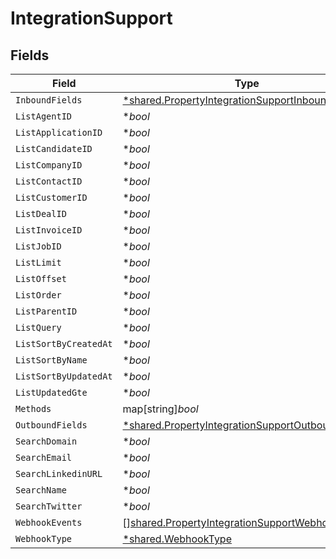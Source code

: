 # IntegrationSupport


## Fields

| Field                                                                                                                      | Type                                                                                                                       | Required                                                                                                                   | Description                                                                                                                |
| -------------------------------------------------------------------------------------------------------------------------- | -------------------------------------------------------------------------------------------------------------------------- | -------------------------------------------------------------------------------------------------------------------------- | -------------------------------------------------------------------------------------------------------------------------- |
| `InboundFields`                                                                                                            | [*shared.PropertyIntegrationSupportInboundFields](../../../pkg/models/shared/propertyintegrationsupportinboundfields.md)   | :heavy_minus_sign:                                                                                                         | N/A                                                                                                                        |
| `ListAgentID`                                                                                                              | **bool*                                                                                                                    | :heavy_minus_sign:                                                                                                         | N/A                                                                                                                        |
| `ListApplicationID`                                                                                                        | **bool*                                                                                                                    | :heavy_minus_sign:                                                                                                         | N/A                                                                                                                        |
| `ListCandidateID`                                                                                                          | **bool*                                                                                                                    | :heavy_minus_sign:                                                                                                         | N/A                                                                                                                        |
| `ListCompanyID`                                                                                                            | **bool*                                                                                                                    | :heavy_minus_sign:                                                                                                         | N/A                                                                                                                        |
| `ListContactID`                                                                                                            | **bool*                                                                                                                    | :heavy_minus_sign:                                                                                                         | N/A                                                                                                                        |
| `ListCustomerID`                                                                                                           | **bool*                                                                                                                    | :heavy_minus_sign:                                                                                                         | N/A                                                                                                                        |
| `ListDealID`                                                                                                               | **bool*                                                                                                                    | :heavy_minus_sign:                                                                                                         | N/A                                                                                                                        |
| `ListInvoiceID`                                                                                                            | **bool*                                                                                                                    | :heavy_minus_sign:                                                                                                         | N/A                                                                                                                        |
| `ListJobID`                                                                                                                | **bool*                                                                                                                    | :heavy_minus_sign:                                                                                                         | N/A                                                                                                                        |
| `ListLimit`                                                                                                                | **bool*                                                                                                                    | :heavy_minus_sign:                                                                                                         | N/A                                                                                                                        |
| `ListOffset`                                                                                                               | **bool*                                                                                                                    | :heavy_minus_sign:                                                                                                         | N/A                                                                                                                        |
| `ListOrder`                                                                                                                | **bool*                                                                                                                    | :heavy_minus_sign:                                                                                                         | N/A                                                                                                                        |
| `ListParentID`                                                                                                             | **bool*                                                                                                                    | :heavy_minus_sign:                                                                                                         | N/A                                                                                                                        |
| `ListQuery`                                                                                                                | **bool*                                                                                                                    | :heavy_minus_sign:                                                                                                         | N/A                                                                                                                        |
| `ListSortByCreatedAt`                                                                                                      | **bool*                                                                                                                    | :heavy_minus_sign:                                                                                                         | N/A                                                                                                                        |
| `ListSortByName`                                                                                                           | **bool*                                                                                                                    | :heavy_minus_sign:                                                                                                         | N/A                                                                                                                        |
| `ListSortByUpdatedAt`                                                                                                      | **bool*                                                                                                                    | :heavy_minus_sign:                                                                                                         | N/A                                                                                                                        |
| `ListUpdatedGte`                                                                                                           | **bool*                                                                                                                    | :heavy_minus_sign:                                                                                                         | N/A                                                                                                                        |
| `Methods`                                                                                                                  | map[string]*bool*                                                                                                          | :heavy_minus_sign:                                                                                                         | N/A                                                                                                                        |
| `OutboundFields`                                                                                                           | [*shared.PropertyIntegrationSupportOutboundFields](../../../pkg/models/shared/propertyintegrationsupportoutboundfields.md) | :heavy_minus_sign:                                                                                                         | N/A                                                                                                                        |
| `SearchDomain`                                                                                                             | **bool*                                                                                                                    | :heavy_minus_sign:                                                                                                         | N/A                                                                                                                        |
| `SearchEmail`                                                                                                              | **bool*                                                                                                                    | :heavy_minus_sign:                                                                                                         | N/A                                                                                                                        |
| `SearchLinkedinURL`                                                                                                        | **bool*                                                                                                                    | :heavy_minus_sign:                                                                                                         | N/A                                                                                                                        |
| `SearchName`                                                                                                               | **bool*                                                                                                                    | :heavy_minus_sign:                                                                                                         | N/A                                                                                                                        |
| `SearchTwitter`                                                                                                            | **bool*                                                                                                                    | :heavy_minus_sign:                                                                                                         | N/A                                                                                                                        |
| `WebhookEvents`                                                                                                            | [][shared.PropertyIntegrationSupportWebhookEvents](../../../pkg/models/shared/propertyintegrationsupportwebhookevents.md)  | :heavy_minus_sign:                                                                                                         | N/A                                                                                                                        |
| `WebhookType`                                                                                                              | [*shared.WebhookType](../../../pkg/models/shared/webhooktype.md)                                                           | :heavy_minus_sign:                                                                                                         | N/A                                                                                                                        |